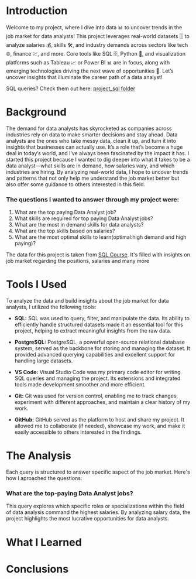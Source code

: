 # Introduction
Welcome to my project, where I dive into data 📊 to uncover trends in the job market for data analysts! This project leverages real-world datasets 🗄️ to analyze salaries 💰, skills 🛠️, and industry demands across sectors like tech 🌐, finance 💹, and more.
Core tools like SQL 🗄️, Python 🐍, and visualization platforms such as Tableau 📈 or Power BI 📊 are in focus, along with emerging technologies driving the next wave of opportunities 🌟. Let’s uncover insights that illuminate the career path of a data analyst!

SQL queries? Check them out here: [project_sql folder](/project_sql/)

# Background
The demand for data analysts has skyrocketed as companies across industries rely on data to make smarter decisions and stay ahead. Data analysts are the ones who take messy data, clean it up, and turn it into insights that businesses can actually use. It’s a role that’s become a huge deal in today’s world, and I’ve always been fascinated by the impact it has.
I started this project because I wanted to dig deeper into what it takes to be a data analyst—what skills are in demand, how salaries vary, and which industries are hiring. By analyzing real-world data, I hope to uncover trends and patterns that not only help me understand the job market better but also offer some guidance to others interested in this field.
### The questions I wanted to answer through my project were:

1. What are the top paying Data Analyst job?
2. What skills are required for top paying Data Analyst jobs?
3. What are the most in demand skills for data analysts?
4. What are the top skills based on salaries?
5. What are the most optimal skills to learn(optimal:high demand and high paying)?

The data for this project is taken from [SQL Course](https://lukebarousse.com/sql). It's filled with insights on job market regarding the positions, salaries and many more

# Tools I Used
To analyze the data and build insights about the job market for data analysts, I utilized the following tools:

- **SQL:** SQL was used to query, filter, and manipulate the data. Its ability to efficiently handle structured datasets made it an essential tool for this project, helping to extract meaningful insights from the raw data.

- **PostgreSQL:** PostgreSQL, a powerful open-source relational database system, served as the backbone for storing and managing the dataset. It provided advanced querying capabilities and excellent support for handling large datasets.

- **VS Code:** Visual Studio Code was my primary code editor for writing SQL queries and managing the project. Its extensions and integrated tools made development smoother and more efficient.

- **Git:** Git was used for version control, enabling me to track changes, experiment with different approaches, and maintain a clear history of my work.

- **GitHub:** GitHub served as the platform to host and share my project. It allowed me to collaborate (if needed), showcase my work, and make it easily accessible to others interested in the findings.

# The Analysis
Each query is structured to answer specific aspect of the job market. Here's how I aproached the questions:

### What are the top-paying Data Analyst jobs?
This query explores which specific roles or specializations within the field of data analysis command the highest salaries. By analyzing salary data, the project highlights the most lucrative opportunities for data analysts.
# What I Learned
# Conclusions
